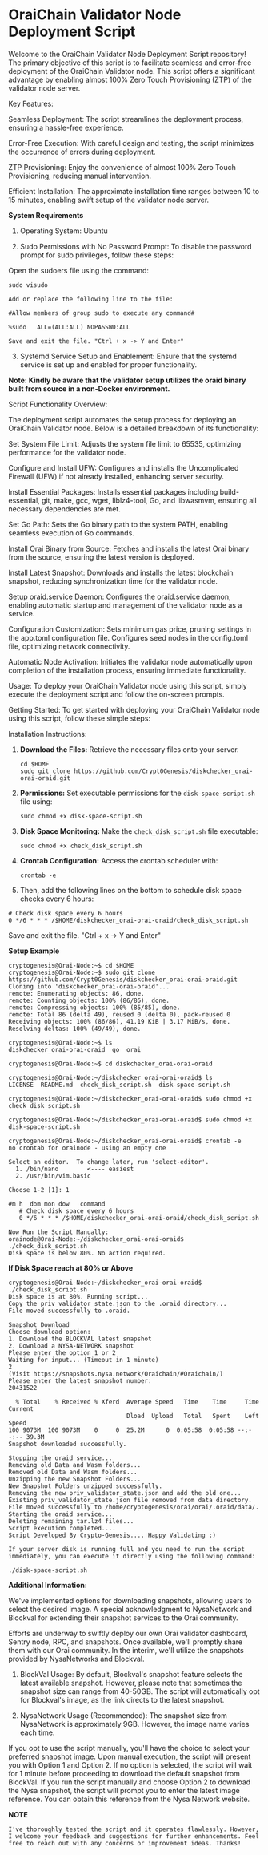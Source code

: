 # OraiChain Validator Node Deployment Script

Welcome to the OraiChain Validator Node Deployment Script repository! The primary objective of this script is to facilitate seamless and error-free deployment of the OraiChain Validator node. This script offers a significant advantage by enabling almost 100% Zero Touch Provisioning (ZTP) of the validator node server.

Key Features:

Seamless Deployment: 
The script streamlines the deployment process, ensuring a hassle-free experience.

Error-Free Execution: 
With careful design and testing, the script minimizes the occurrence of errors during deployment.

ZTP Provisioning: Enjoy the convenience of almost 100% Zero Touch Provisioning, reducing manual intervention.

Efficient Installation: The approximate installation time ranges between 10 to 15 minutes, enabling swift setup of the validator node server.


**System Requirements**

1) Operating System: Ubuntu

2) Sudo Permissions with No Password Prompt:
To disable the password prompt for sudo privileges, follow these steps:

Open the sudoers file using the command: 
```
sudo visudo

Add or replace the following line to the file:

#Allow members of group sudo to execute any command#

%sudo   ALL=(ALL:ALL) NOPASSWD:ALL

Save and exit the file. "Ctrl + x -> Y and Enter"
```
3) Systemd Service Setup and Enablement:
Ensure that the systemd service is set up and enabled for proper functionality.


**Note: Kindly be aware that the validator setup utilizes the oraid binary built from source in a non-Docker environment.**


Script Functionality Overview:

The deployment script automates the setup process for deploying an OraiChain Validator node. Below is a detailed breakdown of its functionality:

Set System File Limit: 
Adjusts the system file limit to 65535, optimizing performance for the validator node.

Configure and Install UFW: 
Configures and installs the Uncomplicated Firewall (UFW) if not already installed, enhancing server security.

Install Essential Packages:
Installs essential packages including build-essential, git, make, gcc, wget, liblz4-tool, Go, and libwasmvm, ensuring all necessary dependencies are met.

Set Go Path: 
Sets the Go binary path to the system PATH, enabling seamless execution of Go commands.

Install Orai Binary from Source: 
Fetches and installs the latest Orai binary from the source, ensuring the latest version is deployed.

Install Latest Snapshot: 
Downloads and installs the latest blockchain snapshot, reducing synchronization time for the validator node.

Setup oraid.service Daemon: 
Configures the oraid.service daemon, enabling automatic startup and management of the validator node as a service.

Configuration Customization:
Sets minimum gas price, pruning settings in the app.toml configuration file.
Configures seed nodes in the config.toml file, optimizing network connectivity.

Automatic Node Activation: 
Initiates the validator node automatically upon completion of the installation process, ensuring immediate functionality.

Usage:
To deploy your OraiChain Validator node using this script, simply execute the deployment script and follow the on-screen prompts.

Getting Started:
To get started with deploying your OraiChain Validator node using this script, follow these simple steps:

Installation Instructions:

1. **Download the Files:** Retrieve the necessary files onto your server.
   ```
   cd $HOME
   sudo git clone https://github.com/Crypt0Genesis/diskchecker_orai-orai-oraid.git
   ```
2. **Permissions:** Set executable permissions for the `disk-space-script.sh` file using:
   ```
   sudo chmod +x disk-space-script.sh
   ```

3. **Disk Space Monitoring:** Make the `check_disk_script.sh` file executable:
   ```
   sudo chmod +x check_disk_script.sh
   ```

4. **Crontab Configuration:** Access the crontab scheduler with:
   ```
   crontab -e
   ```
 5.  Then, add the following lines on the bottom to schedule disk space checks every 6 hours:
   ```
   # Check disk space every 6 hours
   0 */6 * * * /$HOME/diskchecker_orai-orai-oraid/check_disk_script.sh
   ```
Save and exit the file. "Ctrl + x -> Y and Enter"


**Setup Example**

```
cryptogenesis@Orai-Node:~$ cd $HOME
cryptogenesis@Orai-Node:~$ sudo git clone https://github.com/Crypt0Genesis/diskchecker_orai-orai-oraid.git
Cloning into 'diskchecker_orai-orai-oraid'...
remote: Enumerating objects: 86, done.
remote: Counting objects: 100% (86/86), done.
remote: Compressing objects: 100% (85/85), done.
remote: Total 86 (delta 49), reused 0 (delta 0), pack-reused 0
Receiving objects: 100% (86/86), 41.19 KiB | 3.17 MiB/s, done.
Resolving deltas: 100% (49/49), done.

cryptogenesis@Orai-Node:~$ ls
diskchecker_orai-orai-oraid  go  orai 

cryptogenesis@Orai-Node:~$ cd diskchecker_orai-orai-oraid

cryptogenesis@Orai-Node:~/diskchecker_orai-orai-oraid$ ls
LICENSE  README.md  check_disk_script.sh  disk-space-script.sh

cryptogenesis@Orai-Node:~/diskchecker_orai-orai-oraid$ sudo chmod +x check_disk_script.sh

cryptogenesis@Orai-Node:~/diskchecker_orai-orai-oraid$ sudo chmod +x disk-space-script.sh

cryptogenesis@Orai-Node:~/diskchecker_orai-orai-oraid$ crontab -e
no crontab for orainode - using an empty one

Select an editor.  To change later, run 'select-editor'.
  1. /bin/nano        <---- easiest
  2. /usr/bin/vim.basic

Choose 1-2 [1]: 1

#m h  dom mon dow   command
   # Check disk space every 6 hours
   0 */6 * * * /$HOME/diskchecker_orai-orai-oraid/check_disk_script.sh

Now Run the Script Manually:
orainode@Orai-Node:~/diskchecker_orai-orai-oraid$ ./check_disk_script.sh
Disk space is below 80%. No action required.
```


**If Disk Space reach at 80% or Above**
```
cryptogenesis@Orai-Node:~/diskchecker_orai-orai-oraid$ ./check_disk_script.sh
Disk space is at 80%. Running script...
Copy the priv_validator_state.json to the .oraid directory...
File moved successfully to .oraid.

Snapshot Download
Choose download option:
1. Download the BLOCKVAL latest snapshot
2. Download a NYSA-NETWORK snapshot 
Please enter the option 1 or 2
Waiting for input... (Timeout in 1 minute)
2
(Visit https://snapshots.nysa.network/Oraichain/#Oraichain/)
Please enter the latest snapshot number:
20431522

  % Total    % Received % Xferd  Average Speed   Time    Time     Time  Current
                                 Dload  Upload   Total   Spent    Left  Speed
100 9073M  100 9073M    0     0  25.2M      0  0:05:58  0:05:58 --:--:-- 39.3M
Snapshot downloaded successfully.

Stopping the oraid service...
Removing old Data and Wasm folders...
Removed old Data and Wasm folders...
Unzipping the new Snapshot Folders...
New Snapshot Folders unzipped successfully.
Removing the new priv_validator_state.json and add the old one...
Existing priv_validator_state.json file removed from data directory.
File moved successfully to /home/cryptogenesis/orai/orai/.oraid/data/.
Starting the oraid service...
Deleting remaining tar.lz4 files...
Script execution completed....
Script Developed By Crypto-Genesis.... Happy Validating :)
```


```
If your server disk is running full and you need to run the script immediately, you can execute it directly using the following command:

./disk-space-script.sh
```

**Additional Information:**

We've implemented options for downloading snapshots, allowing users to select the desired image. A special acknowledgment to NysaNetwork and Blockval for extending their snapshot services to the Orai community.

Efforts are underway to swiftly deploy our own Orai validator dashboard, Sentry node, RPC, and snapshots. Once available, we'll promptly share them with our Orai community. In the interim, we'll utilize the snapshots provided by NysaNetworks and Blockval.

1. BlockVal Usage:
   By default, Blockval's snapshot feature selects the latest available snapshot. However, please note that sometimes the snapshot size can range from 40-50GB.
   The script will automatically opt for Blockval's image, as the link directs to the latest snapshot. 

2. NysaNetwork Usage (Recommended):
   The snapshot size from NysaNetwork is approximately 9GB. However, the image name varies each time.
 

If you opt to use the script manually, you'll have the choice to select your preferred snapshot image. Upon manual execution, the script will present you with Option 1 and Option 2. If no option is selected, the script will wait for 1 minute before proceeding to download the default snapshot from BlockVal.
If you run the script manually and choose Option 2 to download the Nysa snapshot, the script will prompt you to enter the latest image reference. You can obtain this reference from the Nysa Network website.


**NOTE**
```
I've thoroughly tested the script and it operates flawlessly. However, I welcome your feedback and suggestions for further enhancements. Feel free to reach out with any concerns or improvement ideas. Thanks!
